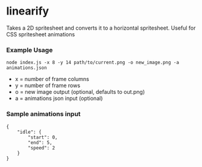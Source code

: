 # linearify

Takes a 2D spritesheet and converts it to a horizontal spritesheet. Useful for CSS spritesheet animations

### Example Usage

`node index.js -x 8 -y 14 path/to/current.png -o new_image.png -a animations.json`

* x = number of frame columns
* y = number of frame rows
* o = new image output (optional, defaults to out.png)
* a = animations json input (optional)

### Sample animations input

```
{
    "idle": {
        "start": 0,
        "end": 5,
        "speed": 2
    }
}
```
